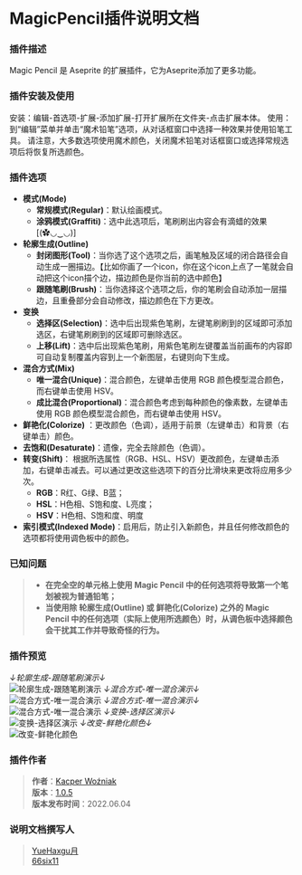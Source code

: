 # MagicPencil插件说明文档

### 插件描述
Magic Pencil 是 Aseprite 的扩展插件，它为Aseprite添加了更多功能。

### 插件安装及使用
安装：编辑-首选项-扩展-添加扩展-打开扩展所在文件夹-点击扩展本体。
使用：到“编辑”菜单并单击“魔术铅笔”选项，从对话框窗口中选择一种效果并使用铅笔工具。
请注意，大多数选项使用魔术颜色，关闭魔术铅笔对话框窗口或选择常规选项后将恢复所选颜色。

### 插件选项
- **模式(Mode)**
  - **常规模式(Regular)**：默认绘画模式。
  - **涂鸦模式(Graffiti)**：选中此选项后，笔刷刷出内容会有滴蜡的效果[(✿◡‿◡)]
- **轮廓生成(Outline)**
  - **封闭图形(Tool)**：当你选了这个选项之后，画笔触及区域的闭合路径会自动生成一圈描边。【比如你画了一个icon，你在这个icon上点了一笔就会自动把这个icon描个边，描边颜色是你当前的选中颜色】
  - **跟随笔刷(Brush)**：当你选择这个选项之后，你的笔刷会自动添加一层描边，且重叠部分会自动修改，描边颜色在下方更改。
- **变换**
  - **选择区(Selection)**：选中后出现紫色笔刷，左键笔刷刷到的区域即可添加选区，右键笔刷刷到的区域即可删除选区。
  - **上移(Lift)**：选中后出现紫色笔刷，用紫色笔刷左键覆盖当前画布的内容即可自动复制覆盖内容到上一个新图层，右键则向下生成。
- **混合方式(Mix)**
  - **唯一混合(Unique)**：混合颜色，左键单击使用 RGB 颜色模型混合颜色，而右键单击使用 HSV。
  - **成比混合(Proportional)**：混合颜色考虑到每种颜色的像素数，左键单击使用 RGB 颜色模型混合颜色，而右键单击使用 HSV。
- **鲜艳化(Colorize)** ：更改颜色（色调），适用于前景（左键单击）和背景（右键单击）颜色。
- **去饱和(Desaturate)**：遗像，完全去除颜色（色调）。
- **转变(Shift)**： 根据所选属性（RGB、HSL、HSV）更改颜色，左键单击添加，右键单击减去。可以通过更改这些选项下的百分比滑块来更改将应用​​多少次。
  - **RGB**：R红、G绿、B蓝；
  - **HSL**：H色相、S饱和度、L亮度；
  - **HSV**：H色相、S饱和度、明度
- **索引模式(Indexed Mode)**：启用后，防止引入新颜色，并且任何修改颜色的选项都将使用调色板中的颜色。

### 已知问题
>- **在完全空的单元格上使用 Magic Pencil 中的任何选项将导致第一个笔划被视为普通铅笔；**
>- **当使用除 轮廓生成(Outline) 或 鲜艳化(Colorize) 之外的 Magic Pencil 中的任何选项（实际上使用所选颜色）时，从调色板中选择颜色会干扰其工作并导致奇怪的行为。**

### 插件预览
*↓轮廓生成-跟随笔刷演示↓*  
![轮廓生成-跟随笔刷演示](https://s2.loli.net/2024/05/12/ZoNnxY2FefWMT7D.gif)
*↓混合方式-唯一混合演示↓*  
![混合方式-唯一混合演示](https://s2.loli.net/2024/05/12/5nsDEtMNPa2f4Lo.gif)
*↓混合方式-唯一混合演示↓*  
![混合方式-唯一混合演示](https://s2.loli.net/2024/05/12/Zvol8UfA29h3wBr.gif)
*↓变换-选择区演示↓*  
![变换-选择区演示](https://s2.loli.net/2024/05/12/PdDSFyGYrmResLQ.gif)
*↓改变-鲜艳化颜色↓*  
![改变-鲜艳化颜色](https://s2.loli.net/2024/05/12/gI9sHhaqiCzAYZU.gif)

### 插件作者
>**作者**：[Kacper Woźniak](https://thkaspar.itch.io/)\
>**版本**：[1.0.5](https://thkaspar.itch.io/magic-pencil)\
>**版本发布时间**：2022.06.04

### 说明文档撰写人
>[YueHaxgu月](https://github.com/YueHaxgu)  
>[66six11](https://github.com/66six11)

